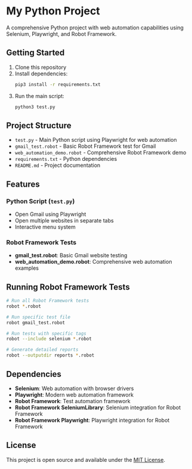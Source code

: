 # My Python Project

A comprehensive Python project with web automation capabilities using Selenium, Playwright, and Robot Framework.

## Getting Started

1. Clone this repository
2. Install dependencies:
   ```bash
   pip3 install -r requirements.txt
   ```
3. Run the main script:
   ```bash
   python3 test.py
   ```

## Project Structure

- `test.py` - Main Python script using Playwright for web automation
- `gmail_test.robot` - Basic Robot Framework test for Gmail
- `web_automation_demo.robot` - Comprehensive Robot Framework demo
- `requirements.txt` - Python dependencies
- `README.md` - Project documentation

## Features

### Python Script (`test.py`)
- Open Gmail using Playwright
- Open multiple websites in separate tabs
- Interactive menu system

### Robot Framework Tests
- **gmail_test.robot**: Basic Gmail website testing
- **web_automation_demo.robot**: Comprehensive web automation examples

## Running Robot Framework Tests

```bash
# Run all Robot Framework tests
robot *.robot

# Run specific test file
robot gmail_test.robot

# Run tests with specific tags
robot --include selenium *.robot

# Generate detailed reports
robot --outputdir reports *.robot
```

## Dependencies

- **Selenium**: Web automation with browser drivers
- **Playwright**: Modern web automation framework
- **Robot Framework**: Test automation framework
- **Robot Framework SeleniumLibrary**: Selenium integration for Robot Framework
- **Robot Framework Playwright**: Playwright integration for Robot Framework

## License

This project is open source and available under the [MIT License](LICENSE).
